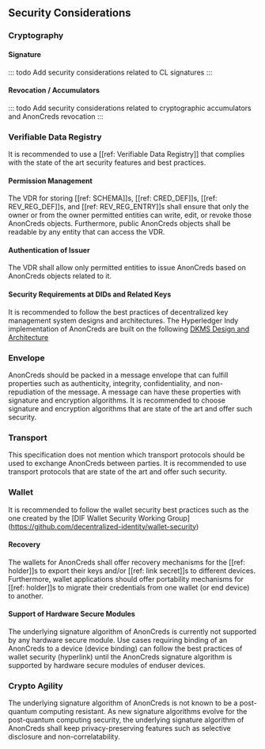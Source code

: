## Security Considerations

### Cryptography

#### Signature
::: todo
Add security considerations related to CL signatures
::: 

#### Revocation / Accumulators
::: todo
Add security considerations related to cryptographic accumulators and AnonCreds revocation
:::

### Verifiable Data Registry
It is recommended to use a [[ref: Verifiable Data Registry]] that complies with the state of the art security features and best practices.

#### Permission Management
The VDR for storing [[ref: SCHEMA]]s, [[ref: CRED_DEF]]s, [[ref: REV_REG_DEF]]s, and [[ref: REV_REG_ENTRY]]s shall ensure that only the owner or from the owner permitted entities can write, edit, or revoke those AnonCreds objects. Furthermore, public AnonCreds objects shall be readable by any entity that can access the VDR.

#### Authentication of Issuer
The VDR shall allow only permitted entities to issue AnonCreds based on AnonCreds objects related to it.  

#### Security Requirements at DIDs and Related Keys
It is recommended to follow the best practices of decentralized key management system designs and architectures. The Hyperledger Indy implementation of AnonCreds are built on the following [DKMS Design and Architecture](https://github.com/hyperledger/indy-sdk/blob/main/docs/design/005-dkms/DKMS%20Design%20and%20Architecture%20V3.md) 

### Envelope
AnonCreds should be packed in a message envelope that can fulfill properties such as authenticity, integrity, confidentiality, and non-repudiation of the message. A message can have these properties with signature and encryption algorithms. It is recommended to choose signature and encryption algorithms that are state of the art and offer such security. 

### Transport
This specification does not mention which transport protocols should be used to exchange AnonCreds between parties. It is recommended to use transport protocols that are state of the art and offer such security.


### Wallet
It is recommended to follow the wallet security best practices such as the one created by the [DIF Wallet Security Working Group] (https://github.com/decentralized-identity/wallet-security)

#### Recovery
The wallets for AnonCreds shall offer recovery mechanisms for the [[ref: holder]]s to export their keys and/or [[ref: link secret]]s to different devices. Furthermore, wallet applications should offer portability mechanisms for [[ref: holder]]s to migrate their credentials from one wallet (or end device) to another. 

#### Support of Hardware Secure Modules
The underlying signature algorithm of AnonCreds is currently not supported by any hardware secure module. Use cases requiring binding of an AnonCreds to a device (device binding) can follow the best practices of wallet security (hyperlink) until the AnonCreds signature algorithm is supported by hardware secure modules of enduser devices.  

### Crypto Agility
The underlying signature algorithm of AnonCreds is not known to be a post-quantum computing resistant. As new signature algorithms evolve for the post-quantum computing security, the underlying signature algorithm of AnonCreds shall keep privacy-preserving features such as selective disclosure and non-correlatability.

